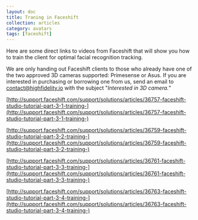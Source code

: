 ```yaml
---
layout: doc
title: Traning in Faceshift
collection: articles
category: avatars
tags: [faceshift]
---
```


Here are some direct links to videos from Faceshift that will show you how to train the client for optimal facial recognition tracking. 

We are only handing out Faceshift clients to those who already have one of the two approved 3D cameras supported: Primesense or Asus. If you are interested in purchasing or borrowing one from us, send an email to contact@highfidelity.io with the subject "_Interested in 3D camera._" 

[http://support.faceshift.com/support/solutions/articles/36757-faceshift-studio-tutorial-part-3-1-training-](http://support.faceshift.com/support/solutions/articles/36757-faceshift-studio-tutorial-part-3-1-training-)

[http://support.faceshift.com/support/solutions/articles/36759-faceshift-studio-tutorial-part-3-2-training-](http://support.faceshift.com/support/solutions/articles/36759-faceshift-studio-tutorial-part-3-2-training-)

[http://support.faceshift.com/support/solutions/articles/36761-faceshift-studio-tutorial-part-3-3-training-](http://support.faceshift.com/support/solutions/articles/36761-faceshift-studio-tutorial-part-3-3-training-)

[http://support.faceshift.com/support/solutions/articles/36763-faceshift-studio-tutorial-part-3-4-training-](http://support.faceshift.com/support/solutions/articles/36763-faceshift-studio-tutorial-part-3-4-training-)
